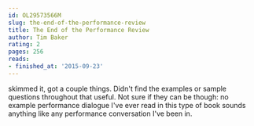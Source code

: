 ```yaml
---
id: OL29573566M
slug: the-end-of-the-performance-review
title: The End of the Performance Review
author: Tim Baker
rating: 2
pages: 256
reads:
- finished_at: '2015-09-23'
---
```

skimmed it, got a couple things. Didn't find the examples or sample questions throughout that useful. Not sure if they can be though: no example performance dialogue I've ever read in this type of book sounds anything like any performance conversation I've been in.
